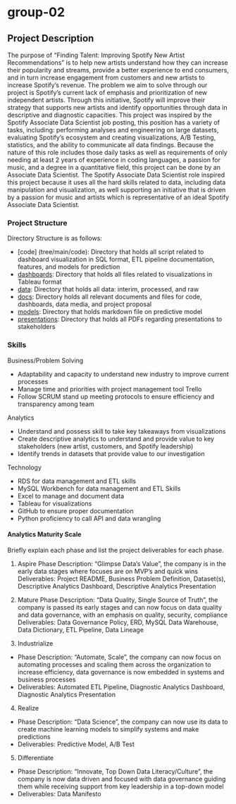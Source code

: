 # group-02
## Project Description
The purpose of “Finding Talent: Improving Spotify New Artist Recommendations” is to help new artists understand how they can increase their popularity and streams, provide a better experience to end consumers, and in turn increase engagement from customers and new artists to increase Spotify’s revenue. The problem we aim to solve through our project is Spotify’s current lack of emphasis and prioritization of new independent artists. Through this initiative, Spotify will improve their strategy that supports new artists and identify opportunities through data in descriptive and diagnostic capacities. This project was inspired by the Spotify Associate Data Scientist job posting, this position has a variety of tasks, including: performing analyses and engineering on large datasets, evaluating Spotify’s ecosystem and creating visualizations, A/B Testing, statistics, and the ability to communicate all data findings. Because the nature of this role includes those daily tasks as well as requirements of only needing at least 2 years of experience in coding languages, a passion for music, and a degree in a quantitative field, this project can be done by an Associate Data Scientist. The Spotify Associate Data Scientist role inspired this project because it uses all the hard skills related to data, including data manipulation and visualization, as well supporting an initiative that is driven by a passion for music and artists which is representative of an ideal Spotify Associate Data Scientist.

### Project Structure
Directory Structure is as follows:
- [code] (tree/main/code): Directory that holds all script related to dashboard visualization in SQL format, ETL pipeline documentation, features, and models for prediction
- [dashboards](/tree/main/dashboards): Directory that holds all files related to visualizations in Tableau format
- [data](tree/main/data): Directory that holds all data: interim, processed, and raw
- [docs](tree/main/docs): Directory holds all relevant documents and files for code, dashboards, data media, and project proposal
- [models](tree/main/models): Directory that holds markdown file on predictive model
- [presentations](tree/main/presentations): Directory that holds all PDFs regarding presentations to stakeholders

### Skills
Business/Problem Solving
- Adaptability and capacity to understand new industry to improve current processes
- Manage time and priorities with project management tool Trello
- Follow SCRUM stand up meeting protocols to ensure efficiency and transparency among team

Analytics
- Understand and possess skill to take key takeaways from visualizations
- Create descriptive analytics to understand and provide value to key stakeholders (new artist, customers, and Spotify leadership)
- Identify trends in datasets that provide value to our investigation 

Technology
- RDS for data management and ETL skills
- MySQL Workbench for data management and ETL Skills
- Excel to manage and document data
- Tableau for visualizations
- GitHub to ensure proper documentation
- Python proficiency to call API and data wrangling

#### Analytics Maturity Scale
Briefly explain each phase and list the project deliverables for each phase.

1. Aspire
Phase Description: “Glimpse Data’s Value”, the company is in the early data stages where focuses are on MVP’s and quick wins
Deliverables: Project README, Business Problem Definition, Dataset(s), Descriptive Analytics Dashboard, Descriptive Analytics Presentation

2. Mature
Phase Description: “Data Quality, Single Source of Truth”, the company is passed its early stages and can now focus on data quality and data governance, with an emphasis on quality, security, compliance
Deliverables: Data Governance Policy, ERD, MySQL Data Warehouse, Data Dictionary, ETL Pipeline, Data Lineage

3. Industrialize
- Phase Description: “Automate, Scale”, the company can now focus on automating processes and scaling them across the organization to increase efficiency, data governance is now embedded in systems and business processes
- Deliverables: Automated ETL Pipeline, Diagnostic Analytics Dashboard, Diagnostic Analytics Presentation

4. Realize
- Phase Description: “Data Science”, the company can now use its data to create machine learning models to simplify systems and make predictions
- Deliverables: Predictive Model, A/B Test 
5. Differentiate
- Phase Description: “Innovate, Top Down Data Literacy/Culture”, the company is now data driven and focused with data governance guiding them while receiving support from key leadership in a top-down model
- Deliverables: Data Manifesto
